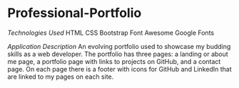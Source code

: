 # Professional-Portfolio

*Technologies Used*
HTML
CSS
Bootstrap
Font Awesome
Google Fonts

*Application Description*
An evolving portfolio used to showcase my budding skills as a web developer. The portfolio has three pages: a landing or about me page, a portfolio page with links to projects on GitHub, and a contact page. On each page there is a footer with icons for GitHub and LinkedIn that are linked to my pages on each site.